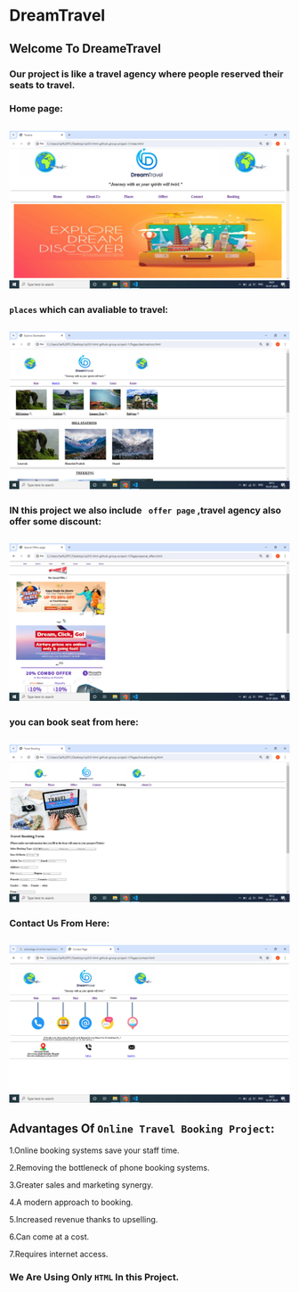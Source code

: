 
# DreamTravel 
## Welcome To DreameTravel 

### Our project is like a travel agency where people reserved their seats to travel.

### Home page:
![Home page](./Images/Screenshot%20(43).png)
---
### `places` which can avaliable to travel:
![avaliable destination](./Images/Screenshot%20(46).png)
---
### IN this project we also include ` offer page` ,travel agency also offer some discount:
![offere](./Images/Screenshot%20(45).png)
---
### you can book seat from here:
![book seat](./Images/Screenshot%20(47).png)
---
### **Contact** Us From Here:
![Contact](./Images/Screenshot%20(48).png)
---
## Advantages Of `Online Travel Booking Project`:




1.Online booking systems save your staff time.

2.Removing the bottleneck of phone booking systems.

3.Greater sales and marketing synergy.

4.A modern approach to booking.

5.Increased revenue thanks to upselling.

6.Can come at a cost.

7.Requires internet access.


### We Are Using Only `HTML` In this Project.
